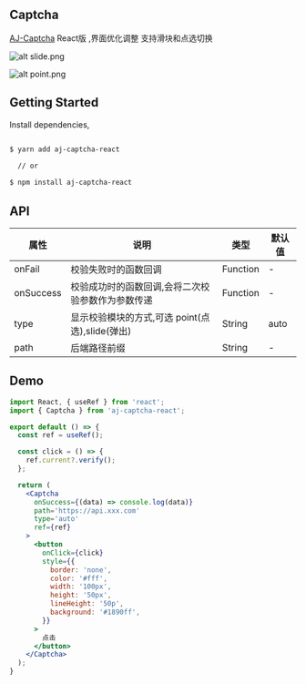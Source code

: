 ## Captcha
[AJ-Captcha](https://gitee.com/anji-plus/captcha)  React版 ,界面优化调整 支持滑块和点选切换


![alt slide.png](https://raw.githubusercontent.com/yuegongzi/aj-captcha-react/master/src/assert/slide.png)

![alt point.png](https://raw.githubusercontent.com/yuegongzi/aj-captcha-react/master/src/assert/point.png)


## Getting Started

Install dependencies,

```bash

$ yarn add aj-captcha-react

  // or
  
$ npm install aj-captcha-react
```


## API

| 属性        | 说明                                              | 类型     | 默认值                     |
| ----------- | ------------------------------------------------- | -------- | -------------------------- |
| onFail      | 校验失败时的函数回调                              | Function | -                          |
| onSuccess   | 校验成功时的函数回调,会将二次校验参数作为参数传递 | Function | -                          |
| type        | 显示校验模块的方式,可选 point(点选),slide(弹出)   | String   | auto                      |
| path        | 后端路径前缀                                      | String   | -                          |



## Demo

```jsx
import React, { useRef } from 'react';
import { Captcha } from 'aj-captcha-react';

export default () => {
  const ref = useRef();

  const click = () => {
    ref.current?.verify();
  };

  return (
    <Captcha
      onSuccess={(data) => console.log(data)}
      path='https://api.xxx.com'
      type='auto'
      ref={ref}
    >
      <button
        onClick={click}
        style={{
          border: 'none',
          color: '#fff',
          width: '100px',
          height: '50px',
          lineHeight: '50p',
          background: '#1890ff',
        }}
      >
        点击
      </button>
    </Captcha>
  );
}

```
